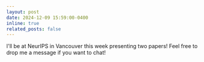 ```yaml
---
layout: post
date: 2024-12-09 15:59:00-0400
inline: true
related_posts: false
---
```


I'll be at NeurIPS in Vancouver this week presenting two papers! Feel free to drop me a message if you want to chat!